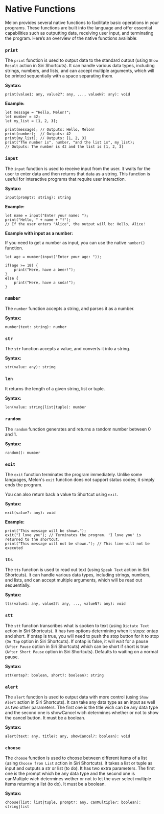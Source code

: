 # Native Functions <!-- {docsify-all} -->

Melon provides several native functions to facilitate basic operations in your programs. These functions are built into the language and offer essential capabilities such as outputting data, receiving user input, and terminating the program. Here’s an overview of the native functions available:

### `print`

The `print` function is used to output data to the standard output (using `Show Result` action in Siri Shortcuts). It can handle various data types, including strings, numbers, and lists, and can accept multiple arguments, which will be printed sequentially with a space separating them.

**Syntax:**
```melon
print(value1: any, value2?: any, ..., valueN?: any): void
```

**Example:**
```melon
let message = "Hello, Melon!";
let number = 42;
let my_list = [1, 2, 3];

print(message); // Outputs: Hello, Melon!
print(number);  // Outputs: 42
print(my_list); // Outputs: [1, 2, 3]
print("The number is", number, "and the list is", my_list);
// Outputs: The number is 42 and the list is [1, 2, 3]
```

### `input`

The `input` function is used to receive input from the user. It waits for the user to enter data and then returns that data as a string. This function is useful for interactive programs that require user interaction.

**Syntax:**
```melon
input(prompt?: string): string
```

**Example:**
```melon
let name = input("Enter your name: ");
print("Hello, " + name + "!");
// If the user enters "Alice", the output will be: Hello, Alice!
```

**Example with input as a number:**

If you need to get a number as input, you can use the native `number()` function.

```melon
let age = number(input("Enter your age: "));

if(age >= 18) {
    print("Here, have a beer!");
}
else {
    print("Here, have a soda!");
}
```

### `number`

The `number` function accepts a string, and parses it as a number.

**Syntax:**
```melon
number(text: string): number
```

### `str`

The `str` function accepts a value, and converts it into a string.

**Syntax:**
```melon
str(value: any): string
```

### `len`

It returns the length of a given string, list or tuple.

**Syntax:**
```melon
len(value: string|list|tuple): number
```

### `random`

The `random` function generates and returns a random number between 0 and 1.

**Syntax:**
```melon
random(): number
```

### `exit`

The `exit` function terminates the program immediately. Unlike some languages, Melon's `exit` function does not support status codes; it simply ends the program. 

You can also return back a value to Shortcut using `exit`. 

**Syntax:**
```melon
exit(value?: any): void
```

**Example:**
```melon
print("This message will be shown.");
exit("I love you"); // Terminates the program. 'I love you' is returned to the shortcut.
print("This message will not be shown."); // This line will not be executed
```

### `tts`

The `tts` function is used to read out text (using `Speak Text` action in Siri Shortcuts). It can handle various data types, including strings, numbers, and lists, and can accept multiple arguments, which will be read out sequentially.

**Syntax:**
```melon
tts(value1: any, value2?: any, ..., valueN?: any): void
```

### `stt`

The `stt` function transcribes what is spoken to text (using `Dictate Text` action in Siri Shortcuts). It has two options determining when it stops: ontap and short. If ontap is true, you will need to push the stop button for it to stop (`On Tap` option in Siri Shortcuts). If ontap is false, it will wait for a pause (`After Pause` option in Siri Shortcuts) which can be short if short is true (`After Short Pause` option in Siri Shortcuts). Defaults to waiting on a normal pause.

**Syntax:**
```melon
stt(ontap?: boolean, short?: boolean): string
```

### `alert`

The `alert` function is used to output data with more control (using `Show Alert` action in Siri Shortcuts). It can take any data type as an input as well as two other parameters. The first one is the title wich can be any data type and the second one is showCancel wich determines whether or not to show the cancel button. It must be a boolean.

**Syntax:**
```melon
alert(text: any, title?: any, showCancel?: boolean): void
```

### `choose`
The `choose` function is used to choose between different items of a list (using `Choose from List` action in Siri Shortcuts). It takes a list or tuple as input and outputs a str or list (to do). It has two extra parameters. The first one is the prompt which be any data type and the second one is canMultiple wich determines wether or not to let the user select multiple items returning a list (to do). It must be a boolean.

**Syntax:**
```melo,
choose(list: list|tuple, prompt?: any, canMultiple?: boolean): string|list
```
